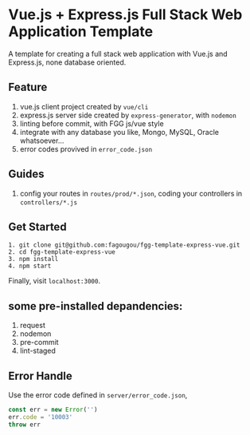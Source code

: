 # Vue.js + Express.js Full Stack Web Application Template

A template for creating a full stack web application with Vue.js and Express.js, none database oriented.


## Feature
1. vue.js client project created by `vue/cli`
2. express.js server side created by  `express-generator`, with `nodemon`
3. linting before commit, with FGG js/vue style
4. integrate with any database you like, Mongo, MySQL, Oracle whatsoever...
5. error codes provived in `error_code.json`


## Guides
1. config your routes in `routes/prod/*.json`, coding your controllers in `controllers/*.js`

## Get Started

```
1. git clone git@github.com:fagougou/fgg-template-express-vue.git
2. cd fgg-template-express-vue
3. npm install
4. npm start
```

Finally, visit `localhost:3000`.


## some pre-installed depandencies:
1. request
2. nodemon
3. pre-commit
4. lint-staged

## Error Handle

Use the error code defined in `server/error_code.json`, 

```javascript
const err = new Error('')
err.code = '10003'
throw err
```

